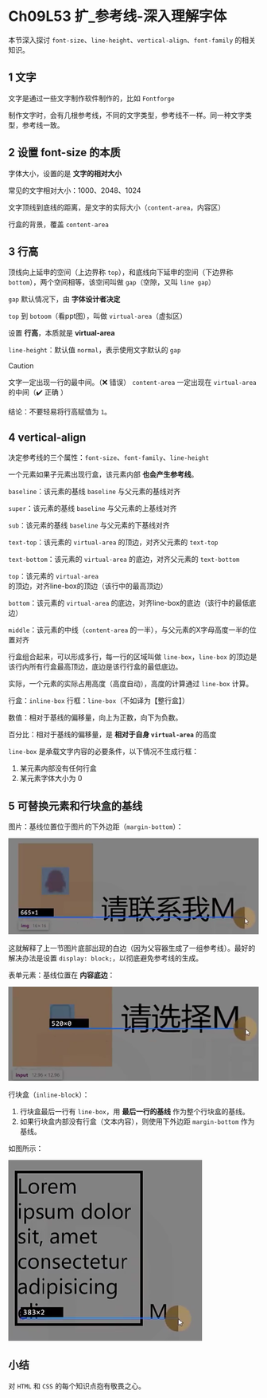 # Ch09L53 扩_参考线-深入理解字体

本节深入探讨 `font-size`、`line-height`、`vertical-align`、`font-family` 的相关知识。



## 1 文字

文字是通过一些文字制作软件制作的，比如 `Fontforge`

制作文字时，会有几根参考线，不同的文字类型，参考线不一样。同一种文字类型，参考线一致。



## 2 设置 font-size 的本质

字体大小，设置的是 **文字的相对大小**

常见的文字相对大小：1000、2048、1024

文字顶线到底线的距离，是文字的实际大小（`content-area`，内容区）

行盒的背景，覆盖 `content-area`



## 3 行高

顶线向上延申的空间（上边界称 `top`），和底线向下延申的空间（下边界称 `bottom`），两个空间相等，该空间叫做 `gap`（空隙，又叫 `line gap`）

`gap` 默认情况下，由 **字体设计者决定**

`top` 到 `botoom`（看ppt图），叫做 `virtual-area`（虚拟区）

设置 **行高**，本质就是 **virtual-area**

`line-height`：默认值 `normal`，表示使用文字默认的 `gap`

> [!caution]
>
> 文字一定出现一行的最中间。（:x: 错误）
> `content-area` 一定出现在 `virtual-area` 的中间（:heavy_check_mark: 正确 ）
>
> 结论：不要轻易将行高赋值为 `1`。



## 4 vertical-align

决定参考线的三个属性：`font-size`、`font-family`、`line-height`

一个元素如果子元素出现行盒，该元素内部 **也会产生参考线**。

`baseline`：该元素的基线 `baseline` 与父元素的基线对齐

`super`：该元素的基线 `baseline` 与父元素的上基线对齐

`sub`：该元素的基线 `baseline` 与父元素的下基线对齐

`text-top`：该元素的 `virtual-area` 的顶边，对齐父元素的 `text-top`

`text-bottom`：该元素的 `virtual-area` 的底边，对齐父元素的 `text-bottom`

`top`：该元素的 `virtual-area` 的顶边，对齐line-box的顶边（该行中的最高顶边）

`bottom`：该元素的 `virtual-area` 的底边，对齐line-box的底边（该行中的最低底边）

`middle`：该元素的中线（`content-area` 的一半），与父元素的X字母高度一半的位置对齐

行盒组合起来，可以形成多行，每一行的区域叫做 `line-box`，`line-box` 的顶边是该行内所有行盒最高顶边，底边是该行行盒的最低底边。

实际，一个元素的实际占用高度（高度自动），高度的计算通过 `line-box` 计算。

行盒：`inline-box`
行框：`line-box`（不如译为【整行盒】）

数值：相对于基线的偏移量，向上为正数，向下为负数。

百分比：相对于基线的偏移量，是 **相对于自身 `virtual-area`** 的高度

`line-box` 是承载文字内容的必要条件，以下情况不生成行框：

1. 某元素内部没有任何行盒
2. 某元素字体大小为 0



## 5 可替换元素和行块盒的基线

图片：基线位置位于图片的下外边距（`margin-bottom`）：

![image-20240506233456918](../assets/53-1.png)

这就解释了上一节图片底部出现的白边（因为父容器生成了一组参考线）。最好的解决办法是设置 `display: block;`，以彻底避免参考线的生成。

表单元素：基线位置在 **内容底边**：

![image-20240506234106536](../assets/53-2.png)



行块盒（`inline-block`）：

1. 行块盒最后一行有 `line-box`，用 **最后一行的基线** 作为整个行块盒的基线。
2. 如果行块盒内部没有行盒（文本内容），则使用下外边距 `margin-bottom` 作为基线。

如图所示：

![image-20240506234305887](../assets/53-3.png)



## 小结

对 `HTML` 和 `CSS` 的每个知识点抱有敬畏之心。
